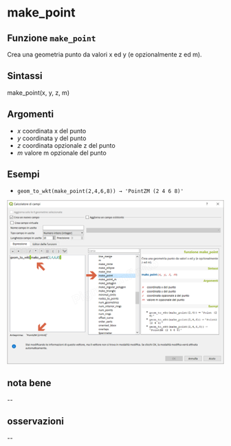 # make\_point

## Funzione `make_point`

Crea una geometria punto da valori x ed y \(e opzionalmente z ed m\).

## Sintassi

make\_point\(x, y, z, m\)

## Argomenti

* _x_ coordinata x del punto
* _y_ coordinata y del punto
* _z_ coordinata opzionale z del punto
* _m_ valore m opzionale del punto

## Esempi

* `geom_to_wkt(make_point(2,4,6,8)) → 'PointZM (2 4 6 8)'`

![](../../../.gitbook/assets/make_point1%20%281%29.png)

## nota bene

--

## osservazioni

--

